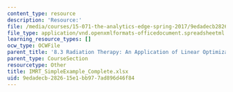 ```yaml
---
content_type: resource
description: 'Resource:'
file: /media/courses/15-071-the-analytics-edge-spring-2017/9edadecb282615e1bb977ad896d46f84_IMRT_SimpleExample_Complete.xlsx
file_type: application/vnd.openxmlformats-officedocument.spreadsheetml.sheet
learning_resource_types: []
ocw_type: OCWFile
parent_title: '8.3 Radiation Therapy: An Application of Linear Optimization '
parent_type: CourseSection
resourcetype: Other
title: IMRT_SimpleExample_Complete.xlsx
uid: 9edadecb-2826-15e1-bb97-7ad896d46f84
---
```

